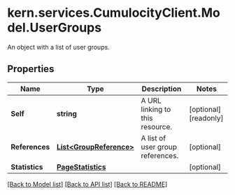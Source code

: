# kern.services.CumulocityClient.Model.UserGroups
An object with a list of user groups.

## Properties

Name | Type | Description | Notes
------------ | ------------- | ------------- | -------------
**Self** | **string** | A URL linking to this resource. | [optional] [readonly] 
**References** | [**List&lt;GroupReference&gt;**](GroupReference.md) | A list of user group references. | [optional] 
**Statistics** | [**PageStatistics**](PageStatistics.md) |  | [optional] 

[[Back to Model list]](../README.md#documentation-for-models) [[Back to API list]](../README.md#documentation-for-api-endpoints) [[Back to README]](../README.md)

